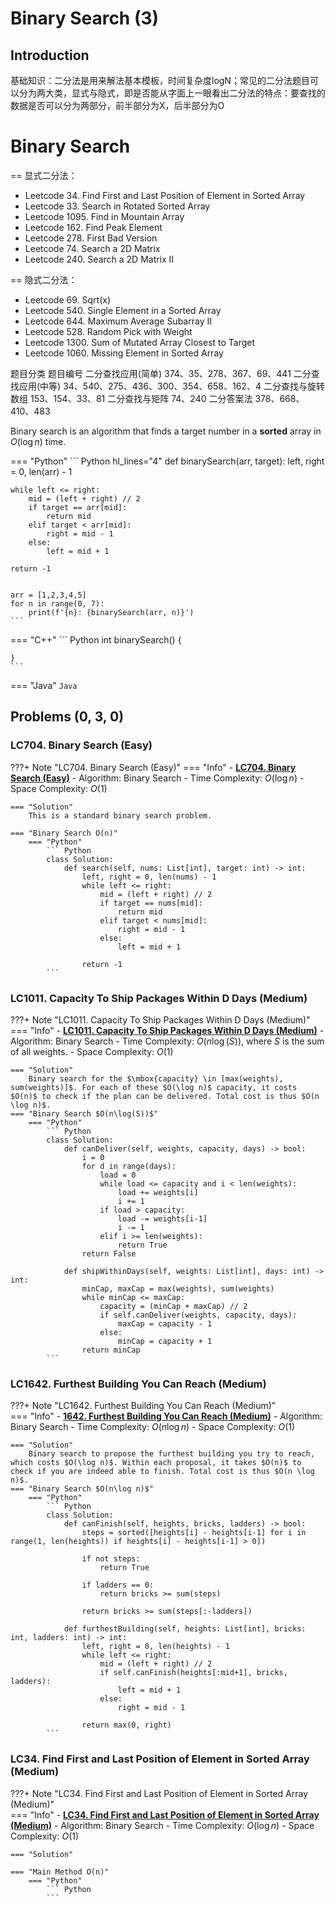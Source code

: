 # Binary Search (3)

## Introduction

基础知识：二分法是用来解法基本模板，时间复杂度logN；常见的二分法题目可以分为两大类，显式与隐式，即是否能从字面上一眼看出二分法的特点：要查找的数据是否可以分为两部分，前半部分为X，后半部分为O

# Binary Search

== 显式二分法：
- Leetcode 34. Find First and Last Position of Element in Sorted Array
- Leetcode 33. Search in Rotated Sorted Array
- Leetcode 1095. Find in Mountain Array
- Leetcode 162. Find Peak Element
- Leetcode 278. First Bad Version
- Leetcode 74. Search a 2D Matrix
- Leetcode 240. Search a 2D Matrix II

== 隐式二分法：
- Leetcode 69. Sqrt(x)
- Leetcode 540. Single Element in a Sorted Array
- Leetcode 644. Maximum Average Subarray II
- Leetcode 528. Random Pick with Weight
- Leetcode 1300. Sum of Mutated Array Closest to Target
- Leetcode 1060. Missing Element in Sorted Array

题目分类	题目编号
二分查找应用(简单)	374、35、278、367、69、441
二分查找应用(中等)	34、540、275、436、300、354、658、162、4
二分查找与旋转数组	153、154、33、81
二分查找与矩阵	74、240
二分答案法	378、668、410、483


Binary search is an algorithm that finds a target number in a **sorted** array in $O(\log n)$ time.

=== "Python"
    ``` Python hl_lines="4"
    def binarySearch(arr, target):
    left, right = 0, len(arr) - 1

    while left <= right:
        mid = (left + right) // 2
        if target == arr[mid]:
            return mid
        elif target < arr[mid]:
            right = mid - 1
        else:
            left = mid + 1

    return -1


    arr = [1,2,3,4,5]
    for n in range(0, 7):
        print(f'{n}: {binarySearch(arr, n)}')
    ```                

=== "C++"
    ``` Python
    int binarySearch() {

    }
    ```  

=== "Java"
    ``` Java 
    ```  

## Problems (0, 3, 0)
### LC704. Binary Search (Easy)
???+ Note "LC704. Binary Search (Easy)"
    === "Info"
        - **<a href="https://leetcode-cn.com/problems/binary-search/" target="_blank">LC704. Binary Search (Easy)</a>**
        - Algorithm: Binary Search
        - Time Complexity: $O(\log n)$
        - Space Complexity: $O(1)$
        
    === "Solution"
        This is a standard binary search problem.

    === "Binary Search O(n)"
        === "Python"
            ``` Python
            class Solution:
                def search(self, nums: List[int], target: int) -> int:
                    left, right = 0, len(nums) - 1
                    while left <= right:
                        mid = (left + right) // 2
                        if target == nums[mid]:
                            return mid
                        elif target < nums[mid]:
                            right = mid - 1
                        else:
                            left = mid + 1

                    return -1
            ```        

### LC1011. Capacity To Ship Packages Within D Days (Medium)
???+ Note "LC1011. Capacity To Ship Packages Within D Days (Medium)"    
    === "Info"
        - **<a href="https://leetcode-cn.com/problems/capacity-to-ship-packages-within-d-days/" target="_blank">LC1011. Capacity To Ship Packages Within D Days (Medium)</a>**
        - Algorithm: Binary Search
        - Time Complexity: $O(n\log(S))$, where $S$ is the sum of all weights.
        - Space Complexity: $O(1)$

    === "Solution"
        Binary search for the $\mbox{capacity} \in [max(weights), sum(weights)]$. For each of these $O(\log n)$ capacity, it costs $O(n)$ to check if the plan can be delivered. Total cost is thus $O(n \log n)$.
    === "Binary Search $O(n\log(S))$"
        === "Python"
            ``` Python
            class Solution:
                def canDeliver(self, weights, capacity, days) -> bool:
                    i = 0
                    for d in range(days):
                        load = 0
                        while load <= capacity and i < len(weights):
                            load += weights[i]
                            i += 1
                        if load > capacity:
                            load -= weights[i-1]
                            i -= 1
                        elif i >= len(weights):
                            return True
                    return False
                        
                def shipWithinDays(self, weights: List[int], days: int) -> int:
                    minCap, maxCap = max(weights), sum(weights)
                    while minCap <= maxCap:
                        capacity = (minCap + maxCap) // 2
                        if self.canDeliver(weights, capacity, days):
                            maxCap = capacity - 1
                        else:
                            minCap = capacity + 1
                    return minCap   
            ```

### LC1642. Furthest Building You Can Reach (Medium)
???+ Note "LC1642. Furthest Building You Can Reach (Medium)"    
    === "Info"
        - **<a href="https://leetcode-cn.com/problems/furthest-building-you-can-reach/" target="_blank">1642. Furthest Building You Can Reach (Medium)</a>**
        - Algorithm: Binary Search
        - Time Complexity: $O(n\log n)$
        - Space Complexity: $O(1)$

    === "Solution"
        Binary search to propose the furthest building you try to reach, which costs $O(\log n)$. Within each proposal, it takes $O(n)$ to check if you are indeed able to finish. Total cost is thus $O(n \log n)$.
    === "Binary Search $O(n\log n)$"
        === "Python"
            ``` Python
            class Solution:
                def canFinish(self, heights, bricks, ladders) -> bool:    
                    steps = sorted([heights[i] - heights[i-1] for i in range(1, len(heights)) if heights[i] - heights[i-1] > 0])
                            
                    if not steps:
                        return True

                    if ladders == 0:
                        return bricks >= sum(steps)

                    return bricks >= sum(steps[:-ladders])

                def furthestBuilding(self, heights: List[int], bricks: int, ladders: int) -> int:
                    left, right = 0, len(heights) - 1
                    while left <= right:
                        mid = (left + right) // 2
                        if self.canFinish(heights[:mid+1], bricks, ladders):
                            left = mid + 1
                        else:
                            right = mid - 1
                    
                    return max(0, right)
            ```
        
### LC34. Find First and Last Position of Element in Sorted Array (Medium)
???+ Note "LC34. Find First and Last Position of Element in Sorted Array (Medium)"    
    === "Info"
        - **<a href="https://leetcode.com/problems/find-first-and-last-position-of-element-in-sorted-array/" target="_blank">LC34. Find First and Last Position of Element in Sorted Array (Medium)</a>**
        - Algorithm: Binary Search
        - Time Complexity: $O(\log n)$
        - Space Complexity: $O(1)$

    === "Solution"

    === "Main Method O(n)"
        === "Python"
            ``` Python            
            ```